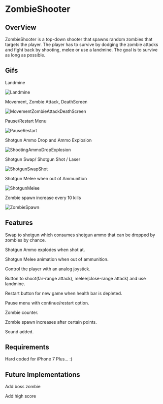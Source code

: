 # ZombieShooter

## OverView
ZombieShooter is a top-down shooter that spawns random zombies that targets the player. The player has to survive by dodging the zombie attacks and fight back by shooting, melee or use a landmine. The goal is to survive as long as possible.
## Gifs

Landmine

![Landmine](https://user-images.githubusercontent.com/7001720/54206639-12fc4900-44af-11e9-8d32-de877a37b675.gif)

Movement, Zombie Attack, DeathScreen

![MovementZombieAttackDeathScreen](https://user-images.githubusercontent.com/7001720/54206674-260f1900-44af-11e9-8838-8d8a122581ce.gif)

Pause/Restart Menu

![PauseRestart](https://user-images.githubusercontent.com/7001720/54206715-3cb57000-44af-11e9-8e1a-e60806c5314a.gif)

Shotgun Ammo Drop and Ammo Explosion

![ShootingAmmoDropExplosion](https://user-images.githubusercontent.com/7001720/54206742-4ccd4f80-44af-11e9-9ef7-ba1cdeeecb69.gif)

Shotgun Swap/ Shotgun Shot / Laser

![ShotgunSwapShot](https://user-images.githubusercontent.com/7001720/54206788-6373a680-44af-11e9-959a-201630cbc972.gif)

Shotgun Melee when out of Ammunition

![ShotgunMelee](https://user-images.githubusercontent.com/7001720/54206833-78503a00-44af-11e9-9757-e42015ecff84.gif)

Zombie spawn increase every 10 kills

![ZombieSpawn](https://user-images.githubusercontent.com/7001720/54206869-89994680-44af-11e9-9bfc-19bd4751690a.gif)

## Features
 
 Swap to shotgun which consumes shotgun ammo that can be dropped by zombies by chance.
 
 Shotgun Ammo explodes when shot at.
 
 Shotgun Melee animation when out of ammunition.
 
 Control the player with an analog joystick.
 
 Button to shoot(far-range attack), melee(close-range attack) and use landmine.
 
 Restart button for new game when health bar is depleted.
 
 Pause menu with continue/restart option.
 
 Zombie counter.
 
 Zombie spawn increases after certain points.
 
 Sound added.
 
## Requirements
Hard coded for iPhone 7 Plus... :)

## Future Implementations
  
 Add boss zombie
 
 Add high score
